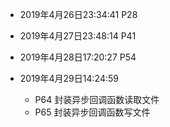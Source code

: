 - 2019年4月26日23:34:41    P28

- 2019年4月27日23:48:14    P41

- 2019年4月28日17:20:27    P54

- 2019年4月29日14:24:59   
  - P64 封装异步回调函数读取文件
  - P65 封装异步回调函数写文件

